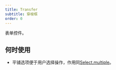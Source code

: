 ```yaml
---
title: Transfer
subtitle: 穿梭框
order: 0
---
```


表单控件。

## 何时使用

- 平铺选项便于用户选择操作，作用同[Select.multiple](/zh/procmp/data-entry/select/)。
